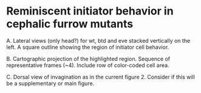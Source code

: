 # Reminiscent initiator behavior in cephalic furrow mutants

A. Lateral views (only head?) for wt, btd and eve stacked vertically on the
   left. A square outline showing the region of initiator cell behavior.

B. Cartographic projection of the highlighted region. Sequence of
   representative frames (~4). Include row of color-coded cell area.

C. Dorsal view of invagination as in the current figure 2. Consider if this
   will be a supplementary or main figure.
